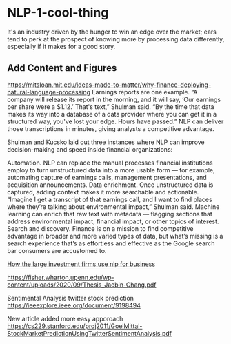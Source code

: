 # NLP-1-cool-thing

It's an industry driven by the hunger to win an edge over the market; ears tend to perk at the prospect of knowing more by processing data differently, especially if it makes for a good story.


## Add Content and Figures
https://mitsloan.mit.edu/ideas-made-to-matter/why-finance-deploying-natural-language-processing
Earnings reports are one example. “A company will release its report in the morning, and it will say, ‘Our earnings per share were a $1.12.’ That's text,” Shulman said. “By the time that data makes its way into a database of a data provider where you can get it in a structured way, you've lost your edge. Hours have passed.” NLP can deliver those transcriptions in minutes, giving analysts a competitive advantage.

Shulman and Kucsko laid out three instances where NLP can improve decision-making and speed inside financial organizations:

Automation. NLP can replace the manual processes financial institutions employ to turn unstructured data into a more usable form — for example, automating capture of earnings calls, management presentations, and acquisition announcements.
Data enrichment. Once unstructured data is captured, adding context makes it more searchable and actionable. “Imagine I get a transcript of that earnings call, and I want to find places where they’re talking about environmental impact,” Shulman said. Machine learning can enrich that raw text with metadata — flagging sections that address environmental impact, financial impact, or other topics of interest.
Search and discovery. Finance is on a mission to find competitive advantage in broader and more varied types of data, but what’s missing is a search experience that’s as effortless and effective as the Google search bar consumers are accustomed to.

[How the large investment firms use nlp for business](https://towardsdatascience.com/how-the-large-investment-firms-use-nlp-822c7c79af96)

https://fisher.wharton.upenn.edu/wp-content/uploads/2020/09/Thesis_Jaebin-Chang.pdf


Sentimental Analysis twitter  stock prediction
https://ieeexplore.ieee.org/document/9198494

New article added
more easy apporoach
https://cs229.stanford.edu/proj2011/GoelMittal-StockMarketPredictionUsingTwitterSentimentAnalysis.pdf
